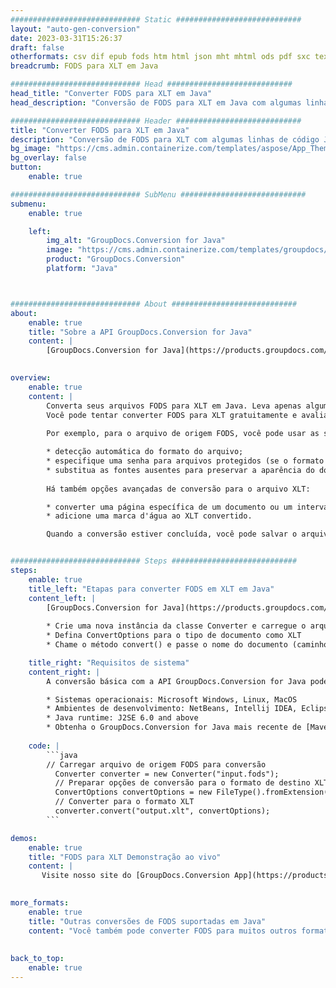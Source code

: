 ```yaml
---
############################# Static ############################
layout: "auto-gen-conversion"
date: 2023-03-31T15:26:37
draft: false
otherformats: csv dif epub fods htm html json mht mhtml ods pdf sxc tex tsv xlam xls xlsb xlsm xlsx xlt xltm xltx xml xps
breadcrumb: FODS para XLT em Java

############################# Head ############################
head_title: "Converter FODS para XLT em Java"
head_description: "Conversão de FODS para XLT em Java com algumas linhas de código. Converta mais de 160 formatos de arquivo usando a API de conversão de documentos do GroupDocs para Java"

############################# Header ############################
title: "Converter FODS para XLT em Java"
description: "Conversão de FODS para XLT com algumas linhas de código Java"
bg_image: "https://cms.admin.containerize.com/templates/aspose/App_Themes/V3/images/bg/header1.png"
bg_overlay: false
button:
    enable: true

############################# SubMenu ############################
submenu:
    enable: true

    left:
        img_alt: "GroupDocs.Conversion for Java"
        image: "https://cms.admin.containerize.com/templates/groupdocs/images/product-logos/90x90-noborder/groupdocs-conversion-java.png"
        product: "GroupDocs.Conversion"
        platform: "Java"



############################# About ############################
about:
    enable: true
    title: "Sobre a API GroupDocs.Conversion for Java"
    content: |
        [GroupDocs.Conversion for Java](https://products.groupdocs.com/conversion/java/) é uma API avançada de conversão de formato de arquivo para conversão entre formatos populares de imagem e documento, como Microsoft Office, OpenDocument, PDF, HTML, e-mail, CAD. e muito mais com apenas algumas linhas de código. A API nativa detecta automaticamente os formatos dos documentos originais e oferece muitas opções para personalizar os documentos convertidos. Juntamente com a função de extrair informações de um documento, ele também suporta o armazenamento em cache dos resultados da conversão para o disco local por padrão. No entanto, qualquer tipo de armazenamento em cache pode ser suportado pela implementação das interfaces apropriadas - Amazon S3, Dropbox, Google Drive, Windows Azure, Reddis ou quaisquer outras.
    

overview:
    enable: true
    content: |
        Converta seus arquivos FODS para XLT em Java. Leva apenas algumas linhas de código Java em qualquer plataforma de sua escolha, como Windows, Linux, macOS.
        Você pode tentar converter FODS para XLT gratuitamente e avaliar a qualidade dos resultados da conversão. Junto com scripts de conversão de arquivo simples, você pode tentar opções mais sofisticadas para carregar o arquivo de origem FODS e armazenar a saída XLT. 
        
        Por exemplo, para o arquivo de origem FODS, você pode usar as seguintes opções de carregamento:

        * detecção automática do formato do arquivo;
        * especifique uma senha para arquivos protegidos (se o formato de arquivo for compatível);
        * substitua as fontes ausentes para preservar a aparência do documento.
        
        Há também opções avançadas de conversão para o arquivo XLT:

        * converter uma página específica de um documento ou um intervalo de páginas;
        * adicione uma marca d'água ao XLT convertido.

        Quando a conversão estiver concluída, você pode salvar o arquivo XLT no caminho do arquivo local ou em qualquer armazenamento de terceiros, como FTP, Amazon S3, Google Drive, Dropbox etc. Observe - para converter FODS para XLT, você não precisa instalar nenhum software adicional, como MS Office, Open Office, Adobe Acrobat Reader etc.


############################# Steps ############################
steps:
    enable: true
    title_left: "Etapas para converter FODS em XLT em Java"
    content_left: |
        [GroupDocs.Conversion for Java](https://products.groupdocs.com/conversion/java/) permite que os desenvolvedores convertam facilmente o arquivo FODS para XLT com algumas linhas de código.
        
        * Crie uma nova instância da classe Converter e carregue o arquivo FODS com o caminho completo
        * Defina ConvertOptions para o tipo de documento como XLT
        * Chame o método convert() e passe o nome do documento (caminho completo) e formato (XLT) como parâmetro

    title_right: "Requisitos de sistema"
    content_right: |
        A conversão básica com a API GroupDocs.Conversion for Java pode ser feita com apenas algumas linhas de código. Nossas APIs são suportadas em todas as principais plataformas e sistemas operacionais. Antes de executar o código abaixo, certifique-se de ter os seguintes pré-requisitos instalados em seu sistema.

        * Sistemas operacionais: Microsoft Windows, Linux, MacOS
        * Ambientes de desenvolvimento: NetBeans, Intellij IDEA, Eclipse, etc.
        * Java runtime: J2SE 6.0 and above
        * Obtenha o GroupDocs.Conversion for Java mais recente de [Maven](https://repository.groupdocs.com/webapp/#/artifacts/browse/tree/General/repo/com/groupdocs/groupdocs-conversion)
         
    code: |
        ```java    
        // Carregar arquivo de origem FODS para conversão
          Converter converter = new Converter("input.fods");
          // Preparar opções de conversão para o formato de destino XLT
          ConvertOptions convertOptions = new FileType().fromExtension("xlt").getConvertOptions();
          // Converter para o formato XLT
          converter.convert("output.xlt", convertOptions);
        ```

demos:
    enable: true
    title: "FODS para XLT Demonstração ao vivo"
    content: |
       Visite nosso site do [GroupDocs.Conversion App](https://products.groupdocs.app/conversion/family) e experimente a conversão de FODS para XLT agora. A demonstração gratuita tem os seguintes benefícios
          

more_formats:
    enable: true
    title: "Outras conversões de FODS suportadas em Java"
    content: "Você também pode converter FODS para muitos outros formatos de arquivo. Por favor, veja a lista abaixo."
       
       
back_to_top:
    enable: true
---
```

